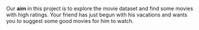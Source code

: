 Our **aim** in this project is to explore the movie dataset and find some movies with high ratings. Your friend has just begun with his vacations and wants you to suggest some good movies for him to watch.